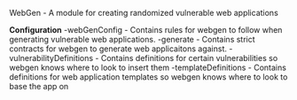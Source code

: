 WebGen - A module for creating randomized vulnerable web applications

**Configuration**
-webGenConfig - Contains rules for webgen to follow when generating vulnerable web applications.
-generate - Contains strict contracts for webgen to generate web applicaitons against.
-vulnerabilityDefinitions - Contains definitions for certain vulnerabilities so webgen knows where to look to insert them
-templateDefinitions - Contains definitions for web application templates so webgen knows where to look to base the app on
